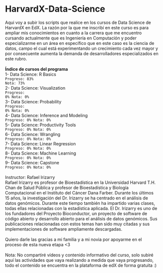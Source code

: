 # HarvardX-Data-Science
Aqui voy a subir los scripts que realice en los cursos de Data Science de HarvardX en EdX.
La razón por la que me inscribí en este curso es para ampliar mis conocimientos en cuanto a la carrera que me encuentro cursando actualmente que es Ingeniería en Computación y poder especializarme en un área en específico que en este caso es la ciencia de datos, campo el cual está experimentando un crecimiento cada vez mayor y por consecuente aumenta la demanda de desarrolladores especializados en este rubro.
<br><br>
<strong>Índice de cursos del programa</strong><br>
1- Data Science: R Basics<br>
<code>Progreso: 83% Nota: 73%</code><br>
2- Data Science: Visualization<br>
<code>Progreso: 0% Nota: 0%</code><br>
3- Data Science: Probability<br>
<code>Progreso: 0% Nota: 0%</code><br>
4- Data Science: Inference and Modeling<br>
<code>Progreso: 0% Nota: 0%</code><br>
5- Data Science: Productivity Tools<br>
<code>Progreso: 0% Nota: 0%</code><br>
6- Data Science: Wrangling<br>
<code>Progreso: 0% Nota: 0%</code><br>
7- Data Science: Linear Regression<br>
<code>Progreso: 0% Nota: 0%</code><br>
8- Data Science: Machine Learning<br>
<code>Progreso: 0% Nota: 0%</code><br>
9- Data Science: Capstone<br>
<code>Progreso: 0% Nota: 0%</code><br>
<br>
Instructor: Rafael Irizarry<br>
Rafael Irizarry es profesor de Bioestadística en la Universidad Harvard T.H. Chan
de Salud Pública y profesor de Bioestadística y Biología Computacional en el
Instituto del Cáncer Dana Farber. Durante los últimos 15 años, la investigación
del Dr. Irizarry se ha centrado en el análisis de datos genómicos. Durante este
tiempo también ha impartido varias clases, todas ellas relacionadas con la
estadística aplicada. El Dr. Irizarry es uno de los fundadores del Proyecto
Bioconductor, un proyecto de software de código abierto y desarrollo abierto para
el análisis de datos genómicos. Sus publicaciones relacionadas con estos temas
han sido muy citadas y sus implementaciones de software ampliamente
descargadas.<br>
<br>
Quiero darle las gracias a mi familia y a mi novia por apoyarme en el proceso de esta nueva etapa <3
<br><br>
Nota: No compartiré vídeos y contenido informativo del curso, solo subiré aquí las actividades que vaya realizando a medida que vaya progresando, todo el contenido se encuentra en la plataforma de edX de forma gratuita :)
